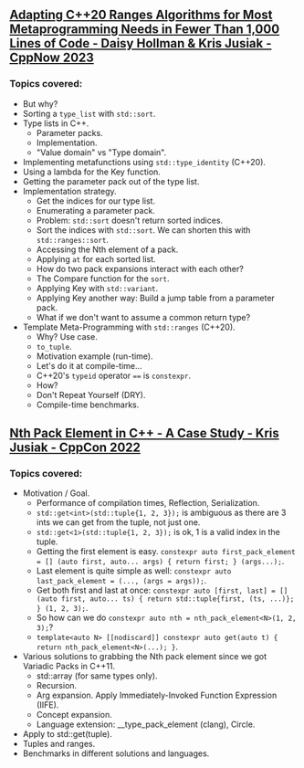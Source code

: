 ## [Adapting C++20 Ranges Algorithms for Most Metaprogramming Needs in Fewer Than 1,000 Lines of Code - Daisy Hollman & Kris Jusiak - CppNow 2023](https://www.youtube.com/watch?v=69PuizjrgBM)
### Topics covered:
* But why?
* Sorting a `type_list` with `std::sort`.
* Type lists in C++.
  * Parameter packs.
  * Implementation.
  * "Value domain" vs "Type domain".
* Implementing metafunctions using `std::type_identity` (C++20).
* Using a lambda for the Key function.
* Getting the parameter pack out of the type list.
* Implementation strategy.
  * Get the indices for our type list.
  * Enumerating a parameter pack.
  * Problem: `std::sort` doesn't return sorted indices.
  * Sort the indices with `std::sort`. We can shorten this with `std::ranges::sort`.
  * Accessing the Nth element of a pack.
  * Applying `at` for each sorted list.
  * How do two pack expansions interact with each other?
  * The Compare function for the `sort`.
  * Applying Key with `std::variant`.
  * Applying Key another way: Build a jump table from a parameter pack.
  * What if we don't want to assume a common return type?
* Template Meta-Programming with `std::ranges` (C++20). 
  * Why? Use case.
  * `to_tuple`.
  * Motivation example (run-time).
  * Let's do it at compile-time...
  * C++20's `typeid` operator `==` is `constexpr`.
  * How?
  * Don't Repeat Yourself (DRY).
  * Compile-time benchmarks. 

## [Nth Pack Element in C++ - A Case Study - Kris Jusiak - CppCon 2022](https://www.youtube.com/watch?v=MLmDm1XFhEM&list=LL6MKUgGZ9Q8c2Ff7GnoRoqA)
### Topics covered:
* Motivation / Goal.
  * Performance of compilation times, Reflection, Serialization.
  * `std::get<int>(std::tuple{1, 2, 3});` is ambiguous as there are 3 ints we can get from the tuple, not just one.
  * `std::get<1>(std::tuple{1, 2, 3});` is ok, 1 is a valid index in the tuple.
  * Getting the first element is easy. `constexpr auto first_pack_element = [] (auto first, auto... args) { return first; } (args...);`.
  * Last element is quite simple as well: `constexpr auto last_pack_element = (..., (args = args));`.
  * Get both first and last at once: `constexpr auto [first, last] = [] (auto first, auto... ts) { return std::tuple{first, (ts, ...)}; } (1, 2, 3);`.
  * So how can we do `constexpr auto nth = nth_pack_element<N>(1, 2, 3);`?
  * `template<auto N> [[nodiscard]] constexpr auto get(auto t) { return nth_pack_element<N>(...); }`.
* Various solutions to grabbing the Nth pack element since we got Variadic Packs in C++11.
  * std::array (for same types only).
  * Recursion.
  * Arg expansion. Apply Immediately-Invoked Function Expression (IIFE).
  * Concept expansion.
  * Language extension: __type_pack_element (clang), Circle.
* Apply to std::get<N>(tuple).
* Tuples and ranges.
* Benchmarks in different solutions and languages.


